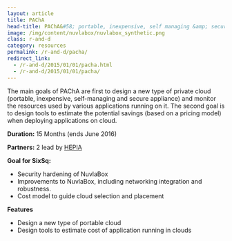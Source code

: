 ```yaml
---
layout: article
title: PAChA
head-title: PAChA&#58; portable, inexpensive, self managing &amp; secure cloud
image: /img/content/nuvlabox/nuvlabox_synthetic.png
class: r-and-d
category: resources
permalink: /r-and-d/pacha/
redirect_link:
  - /r-and-d/2015/01/01/pacha.html
  - /r-and-d/2015/01/01/pacha/
---
```


The main goals of PAChA are first to design a new type of private cloud
(portable, inexpensive, self-managing and secure appliance) and monitor
the resources used by various applications running on it. The second goal
is to design tools to estimate the potential savings (based on a pricing
model) when deploying applications on cloud.

**Duration:** 15 Months (ends June 2016) 

**Partners:** 2 lead by [HEPIA](http://hepia.hesge.ch)

**Goal for SixSq:**

* Security hardening of NuvlaBox
* Improvements to NuvlaBox, including networking integration and robustness.
* Cost model to guide cloud selection and placement 

**Features** 

 * Design a new type of portable cloud
 * Design tools to estimate cost of application running in clouds
